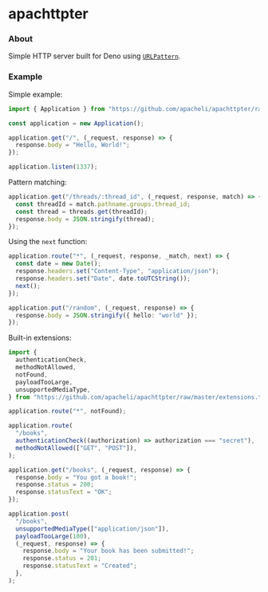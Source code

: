 # apachttpter

### About

Simple HTTP server built for Deno using
[`URLPattern`](https://developer.mozilla.org/en-US/docs/Web/API/URLPattern).

### Example

Simple example:

```ts
import { Application } from "https://github.com/apacheli/apachttpter/raw/master/application.ts";

const application = new Application();

application.get("/", (_request, response) => {
  response.body = "Hello, World!";
});

application.listen(1337);
```

Pattern matching:

```ts
application.get("/threads/:thread_id", (_request, response, match) => {
  const threadId = match.pathname.groups.thread_id;
  const thread = threads.get(threadId);
  response.body = JSON.stringify(thread);
});
```

Using the `next` function:

```ts
application.route("*", (_request, response, _match, next) => {
  const date = new Date();
  response.headers.set("Content-Type", "application/json");
  response.headers.set("Date", date.toUTCString());
  next();
});

application.put("/random", (_request, response) => {
  response.body = JSON.stringify({ hello: "world" });
});
```

Built-in extensions:

```ts
import {
  authenticationCheck,
  methodNotAllowed,
  notFound,
  payloadTooLarge,
  unsupportedMediaType,
} from "https://github.com/apacheli/apachttpter/raw/master/extensions.ts";

application.route("*", notFound);

application.route(
  "/books",
  authenticationCheck((authorization) => authorization === "secret"),
  methodNotAllowed(["GET", "POST"]),
);

application.get("/books", (_request, response) => {
  response.body = "You got a book!";
  response.status = 200;
  response.statusText = "OK";
});

application.post(
  "/books",
  unsupportedMediaType(["application/json"]),
  payloadTooLarge(100),
  (_request, response) => {
    response.body = "Your book has been submitted!";
    response.status = 201;
    response.statusText = "Created";
  },
);
```

